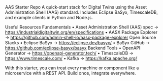 AAS Starter Repo
A quick-start stack for Digital Twins using the Asset Administration Shell (AAS) standard.
Includes Eclipse BaSyx, TimescaleDB, and example clients in Python and Node.js.

Useful Resources
Fundamentals
	•	Asset Administration Shell (AAS) spec → https://industrialdigitaltwin.org/en/specifications
	•	AASX Package Explorer → https://github.com/admin-shell-io/aasx-package-explorer
Open Source Stacks
	•	Eclipse BaSyx → https://eclipse.dev/basyx/
	•	BaSyx GitHub → https://github.com/eclipse-basyx/basyx
Backend Tools
	•	OpenAPI Generator → https://openapi-generator.tech/
	•	TimescaleDB → https://www.timescale.com/
	•	Kafka → https://kafka.apache.org/

With this starter, you can treat every machine or component like a microservice with a REST API.
Build once, integrate everywhere.
